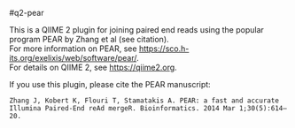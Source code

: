 #q2-pear

This is a QIIME 2 plugin for joining paired end reads using the popular program PEAR by Zhang et al (see citation).  
For more information on PEAR, see https://sco.h-its.org/exelixis/web/software/pear/.  
For details on QIIME 2, see https://qiime2.org. 

If you use this plugin, please cite the PEAR manuscript:

    Zhang J, Kobert K, Flouri T, Stamatakis A. PEAR: a fast and accurate Illumina Paired-End reAd mergeR. Bioinformatics. 2014 Mar 1;30(5):614–20. 

